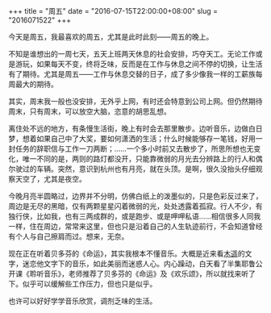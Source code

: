 +++
title = "周五"
date = "2016-07-15T22:00:00+08:00"
slug = "2016071522"
+++

今天是周五，我最喜欢的周五，尤其是此时此刻——周五的晚上。

不知是谁想出的一周七天，五天上班两天休息的社会安排，巧夺天工。无论工作或是游玩，如果每天不变，终将乏味，反而是在工作与休息之间不停的切换，让生活有了期待。尤其是周五——工作与休息交替的日子，成了多少像我一样的工薪族每周最大的期待。

其实，周末我一般也没安排，无外乎上网，有时还会特意到公司上网。但仍然期待周末，只有周末，可以放空大脑，恣意的胡思乱想。

离住处不远的地方，有条慢生活街，晚上有时会去那里散步。边听音乐，边做白日梦，想着如果自己中了大奖，要如何潇洒的生活；什么时候能够存一笔钱，好用一封任务的辞职信与工作一刀两断；……一个多小时前又去散步了，所思所想也无变化，唯一不同的是，两则的路灯都没开，只能靠微弱的月光去分辨路上的行人和偶尔驶过的车辆。突然，意识到杭州也有月亮，就在头顶。是啊，很久没抬头仔细观察天空了，尤其是夜空。

今晚月亮半圆略过，边界并不分明，仿佛白纸上的泼墨似的，只是色彩反过来了，周边是无尽的黑暗，仅有两颗星星闪着微弱的光，处处透露着孤寂。行人不少，有独行侠，比如我，也有三两成群的，或是跑步、或是呷呷私语……相信很多人同我一样，住在周边，常常来这里，但也只是沿着自己的人生轨迹前行，不会知道曾经有个人与自己擦肩而过。想来，无奈。

现在正在听着贝多芬的《命运》，其实我根本不懂音乐。大概是近来看[木遥](http://blog.farmostwood.net/)的文字，迷恋他文字下的音乐，如此美丽而迷惑人心。内心躁动，白天看了半集耶鲁公开课《聆听音乐》，老师推荐了贝多芬的《命运》及《欢乐颂》，所以就找来听了下。似乎可以缓解些工作压力，但也只是似乎。

也许可以好好学学音乐欣赏，调剂乏味的生活。


